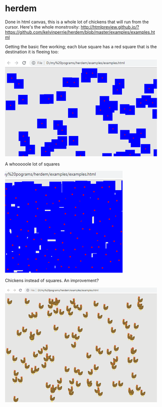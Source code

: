 # herdem

Done in html canvas, this is a whole lot of chickens that will run from the cursor. Here's the whole monstrosity: http://htmlpreview.github.io/?https://github.com/kelvinperrie/herdem/blob/master/examples/examples.html

Getting the basic flee working; each blue square has a red square that is the destination it is fleeing too:

![example 2](examples/basic-flee1.gif?raw=true "example 2")

A whooooole lot of squares

![example 1](examples/basic-flee.gif?raw=true "example 1")

Chickens instead of squares. An improvement?

![example 3](examples/chickens1.gif?raw=true "example 3")
